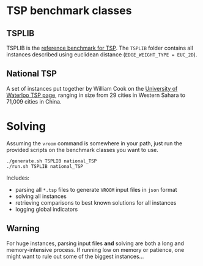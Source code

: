 # TSP benchmark classes

## TSPLIB

TSPLIB is the
[reference benchmark for TSP](https://www.iwr.uni-heidelberg.de/groups/comopt/software/TSPLIB95/). The
`TSPLIB` folder contains all instances described using euclidean
distance (`EDGE_WEIGHT_TYPE = EUC_2D`).

## National TSP

A set of instances put together by William Cook on the
[University of Waterloo TSP page](http://www.math.uwaterloo.ca/tsp/world/countries.html),
ranging in size from 29 cities in Western Sahara to 71,009 cities in
China.

# Solving

Assuming the `vroom` command is somewhere in your path, just run the
provided scripts on the benchmark classes you want to use.

```
./generate.sh TSPLIB national_TSP
./run.sh TSPLIB national_TSP
```

Includes:

- parsing all `*.tsp` files to generate `VROOM` input files in `json` format
- solving all instances
- retrieving comparisons to best known solutions for all instances
- logging global indicators

## Warning

For huge instances, parsing input files **and** solving are both a
long and memory-intensive process. If running low on memory or
patience, one might want to rule out some of the biggest instances...
